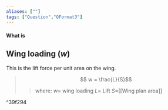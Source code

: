 ```yaml
---
aliases: [""]
tags: ["Question","QFormat3"]
---
```


#### What is
## Wing loading ($w$)
This is the lift force per unit area on the wing.
> $$ w = \frac{L}{S}$$ 
>> where:
>> $w=$ wing loading
>> $L=$ Lift
>> $S=$[[Wing plan area]]

^39f294
